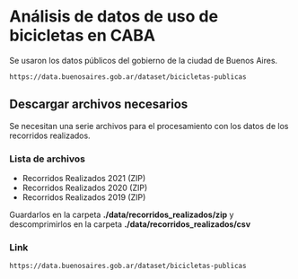 # Análisis de datos de uso de bicicletas en CABA

Se usaron los datos públicos del gobierno de la ciudad de Buenos Aires.

```http
https://data.buenosaires.gob.ar/dataset/bicicletas-publicas
```

## Descargar archivos necesarios

Se necesitan una serie archivos para el procesamiento con los datos de los recorridos realizados.

### Lista de archivos

* Recorridos Realizados 2021 (ZIP)
* Recorridos Realizados 2020 (ZIP)
* Recorridos Realizados 2019 (ZIP)

Guardarlos en la carpeta **./data/recorridos_realizados/zip** y descomprimirlos en la carpeta **./data/recorridos_realizados/csv**

### Link

```http
https://data.buenosaires.gob.ar/dataset/bicicletas-publicas
```
